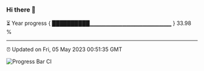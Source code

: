 ### Hi there 👋

⏳ Year progress { ██████████▁▁▁▁▁▁▁▁▁▁▁▁▁▁▁▁▁▁▁▁ } 33.98 %

---

⏰ Updated on Fri, 05 May 2023 00:51:35 GMT

![Progress Bar CI](https://github.com/liununu/liununu/workflows/Progress%20Bar%20CI/badge.svg)
